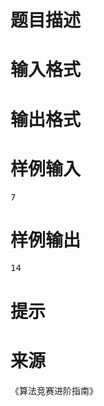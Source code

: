 

# 题目描述



# 输入格式



# 输出格式



# 样例输入


<pre>7</pre>

# 样例输出


<pre>14</pre>

# 提示



# 来源


<p>
《算法竞赛进阶指南》
</p>
